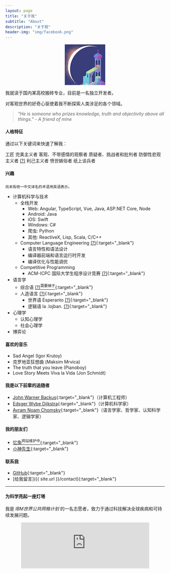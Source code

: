 ```yaml
---
layout: page
title: "关于我"
subtitle: "About"
description: "关于我"
header-img: "img/facebook.png"
---
```



<center>
    <p><img src="/img/envoy.png" align="center"></p>
</center>

我就读于国内某高校搬砖专业，目前是一名独立开发者。

对客观世界的好奇心驱使着我不断探索人类涉足的各个领域。

> *"He is someone who prizes knowledge, truth and objectivity above all things." - A friend of mine*


#### 人格特征
通过以下关键词来快速了解我：

<div class="personal-tag-wrapper">
    <span class="personal-tag">工匠</span>
    <span class="personal-tag">完美主义者</span>
    <span class="personal-tag">客观、不带感情的观察者</span>
    <span class="personal-tag">质疑者、挑战者和批判者</span>
    <span class="personal-tag">防御性悲观主义者 <a href="https://baike.baidu.com/item/%E9%98%B2%E5%BE%A1%E6%80%A7%E6%82%B2%E8%A7%82" target="_blank">(?)</a></span>
    <span class="personal-tag">利己主义者</span>
    <span class="personal-tag">愤世嫉俗者</span>
    <span class="personal-tag">纸上谈兵者</span>
</div>


#### 兴趣
<sub>尚未有统一中文译名的术语用英语表示。</sub>

- 计算机科学与技术
    - 全栈开发
        - Web: Angular, TypeScript, Vue, Java, ASP.NET Core, Node
        - Android: Java
        - iOS: Swift
        - Windows: C#
        - 爬虫: Python
        - 其他: ReactiveX, Lisp, Scala, C/C++
    - Computer Language Engineering [(?)](https://ocw.mit.edu/courses/electrical-engineering-and-computer-science/6-035-computer-language-engineering-spring-2010/){:target="_blank"}
        - 语言特性和语法设计
        - 编译器前端和语言运行时开发
        - 编译优化与性能调优
    - Competitive Programming
        - ACM-ICPC 国际大学生程序设计竞赛 [(?)](https://baike.baidu.com/item/ACM%E5%9B%BD%E9%99%85%E5%A4%A7%E5%AD%A6%E7%94%9F%E7%A8%8B%E5%BA%8F%E8%AE%BE%E8%AE%A1%E7%AB%9E%E8%B5%9B/3652262){:target="_blank"}
- 语言学
    - 综合语 [(?)<sup>需要梯子</sup>](https://steemit.com/cn/@bring/3hnmsf){:target="_blank"}
    - 人造语言 [(?)](https://zhuanlan.zhihu.com/p/21963970){:target="_blank"}
        - 世界语 Esperanto [(?)](https://baike.baidu.com/item/%E4%B8%96%E7%95%8C%E8%AF%AD){:target="_blank"}
        - 逻辑语 la .lojban. [(?)](https://mw.lojban.org/index.php?title=Lojban&setlang=zh){:target="_blank"}
- 心理学
    - 认知心理学
    - 社会心理学
- 博弈论


#### 喜欢的音乐

- Sad Angel (Igor Krutoy)
- 克罗地亚狂想曲 (Maksim Mrvica)
- The truth that you leave (Pianoboy)
- Love Story Meets Viva la Vida (Jon Schmidt)


#### 我是以下前辈的追随者

- [John Warner Backus](https://baike.baidu.com/item/%E7%BA%A6%E7%BF%B0%C2%B7%E5%B7%B4%E5%85%8B%E6%96%AF/3510474){:target="_blank"}（计算机工程师）
- [Edsger Wybe Dijkstra](https://baike.baidu.com/item/%E8%89%BE%E5%85%B9%E6%A0%BC%C2%B7%E8%BF%AA%E7%A7%91%E6%96%AF%E5%BD%BB/5029407){:target="_blank"}（计算机科学家）
- [Avram Noam Chomsky](https://baike.baidu.com/item/%E8%AF%BA%E5%A7%86%C2%B7%E4%B9%94%E5%A7%86%E6%96%AF%E5%9F%BA/5106961){:target="_blank"}（语言学家、哲学家、认知科学家、逻辑学家）


#### 我的朋友们

- [忆兔<sup>网站维护中</sup>](http://128.199.94.143){:target="_blank"}
- [小神先生](http://blog.alienx.cn/){:target="_blank"}


#### 联系我

- [GitHub](https://github.com/lonelyenvoy){:target="_blank"}
- [给我留言]({{ site.url }}/contact){:target="_blank"}

---

#### 为科学亮起一座灯塔

我是 *IBM世界公共网格计划* 的一名志愿者，致力于通过科技解决全球疾病和可持续发展问题。
<center style="overflow: scroll">
    <iframe src="https://www.worldcommunitygrid.org/getDynamicImage.do?global=true&mnOn=false&stat=4&imageNum=1&rankOn=false&projectsOn=false&special=false&link=1&memberId=1078113" frameborder="0" name="di" scrolling="no" width="405px" height="145px"></iframe>
</center>
